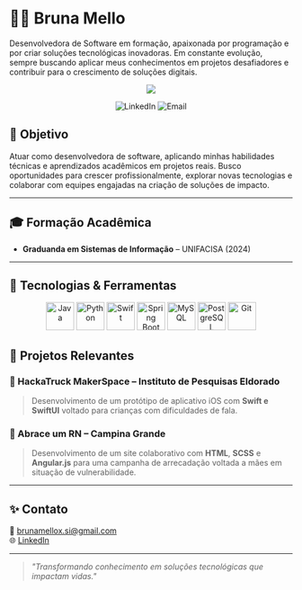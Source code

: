 # 👩‍💻 Bruna Mello

Desenvolvedora de Software em formação, apaixonada por programação e por criar soluções tecnológicas inovadoras. Em constante evolução, sempre buscando aplicar meus conhecimentos em projetos desafiadores e contribuir para o crescimento de soluções digitais.

<p align="center">
  <img src="https://capsule-render.vercel.app/api?type=waving&color=6c63ff&height=200&section=header&text=Bruna%20Mello%20👩‍💻&fontSize=40&fontAlign=center&fontColor=ffffff" />
</p>

</p>
<p align="center">
  <a href="https://www.linkedin.com/in/bruna-mello-7a29a52b7/" style="text-decoration: none;">
    <img src="https://img.shields.io/badge/LinkedIn-0077B5?style=flat-square&logo=linkedin&logoColor=white" alt="LinkedIn"/>
  </a>
  <a href="mailto:brunamellox.si@gmail.com" style="text-decoration: none;">
    <img src="https://img.shields.io/badge/Email-D14836?style=flat-square&logo=gmail&logoColor=white" alt="Email"/>
  </a>
</p>


## 🎯 Objetivo

Atuar como desenvolvedora de software, aplicando minhas habilidades técnicas e aprendizados acadêmicos em projetos reais. Busco oportunidades para crescer profissionalmente, explorar novas tecnologias e colaborar com equipes engajadas na criação de soluções de impacto.

---

## 🎓 Formação Acadêmica

- **Graduanda em Sistemas de Informação** – UNIFACISA (2024)

---


## 🚀 Tecnologias & Ferramentas

<p align="center">
  <!-- Java -->
  <img src="https://cdn.jsdelivr.net/gh/devicons/devicon/icons/java/java-original.svg" width="50" title="Java"/>

  <!-- Python -->
  <img src="https://cdn.jsdelivr.net/gh/devicons/devicon/icons/python/python-original.svg" width="50" title="Python"/>

  <!-- Swift -->
  <img src="https://cdn.jsdelivr.net/gh/devicons/devicon/icons/swift/swift-original.svg" width="50" title="Swift"/>

  <!-- Spring Boot -->
  <img src="https://cdn.jsdelivr.net/gh/devicons/devicon/icons/spring/spring-original.svg" width="50" title="Spring Boot"/>

  <!-- MySQL -->
  <img src="https://cdn.jsdelivr.net/gh/devicons/devicon/icons/mysql/mysql-original.svg" width="50" title="MySQL"/>

  <!-- PostgreSQL -->
  <img src="https://cdn.jsdelivr.net/gh/devicons/devicon/icons/postgresql/postgresql-original.svg" width="50" title="PostgreSQL"/>

  <!-- Git -->
  <img src="https://cdn.jsdelivr.net/gh/devicons/devicon/icons/git/git-original.svg" width="50" title="Git"/>



## 💼 Projetos Relevantes

### 🧠 HackaTruck MakerSpace – Instituto de Pesquisas Eldorado
> Desenvolvimento de um protótipo de aplicativo iOS com **Swift e SwiftUI** voltado para crianças com dificuldades de fala.

### 💖 Abrace um RN – Campina Grande
> Desenvolvimento de um site colaborativo com **HTML**, **SCSS** e **Angular.js** para uma campanha de arrecadação voltada a mães em situação de vulnerabilidade.

---

## ✨ Contato

📧 brunamellox.si@gmail.com  
🌐 [LinkedIn](https://www.linkedin.com/in/bruna-mello-7a29a52b7/)

---

> *"Transformando conhecimento em soluções tecnológicas que impactam vidas."*

